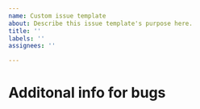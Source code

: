 ```yaml
---
name: Custom issue template
about: Describe this issue template's purpose here.
title: ''
labels: ''
assignees: ''

---
```



# Additonal info for bugs
